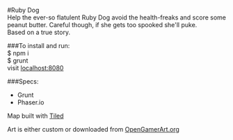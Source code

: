 #Ruby Dog   
Help the ever-so flatulent Ruby Dog avoid the health-freaks and score some peanut butter. Careful though, if she gets too spooked she'll puke.  
Based on a true story.

###To install and run:   
    $ npm i  
    $ grunt   
  visit [localhost:8080](localhost:8080)

###Specs:
* Grunt
* Phaser.io

Map built with [Tiled](http://www.mapeditor.org)

Art is either custom or downloaded from [OpenGamerArt.org](http://opengameart.org/)
